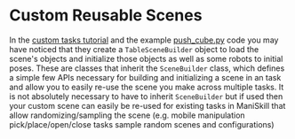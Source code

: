 # Custom Reusable Scenes

In the [custom tasks tutorial](./custom_environments.md) and the example [push_cube.py](mani_skill/envs/tasks/pick_cube.py) code you may have noticed that they create a `TableSceneBuilder` object to load the scene's objects and initialize those objects as well as some robots to initial poses. These are classes that inherit the `SceneBuilder` class, which defines a simple few APIs necessary for building and initializing a scene in an task and allow you to easily re-use the scene you make across multiple tasks. It is not absolutely necessary to have to inherit `SceneBuilder` but if used then your custom scene can easily be re-used for existing tasks in ManiSkill that allow randomizing/sampling the scene (e.g. mobile manipulation pick/place/open/close tasks sample random scenes and configurations)

